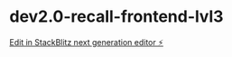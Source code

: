 # dev2.0-recall-frontend-lvl3

[Edit in StackBlitz next generation editor ⚡️](https://stackblitz.com/~/github.com/anmolrishi/dev2.0-recall-frontend-lvl3)